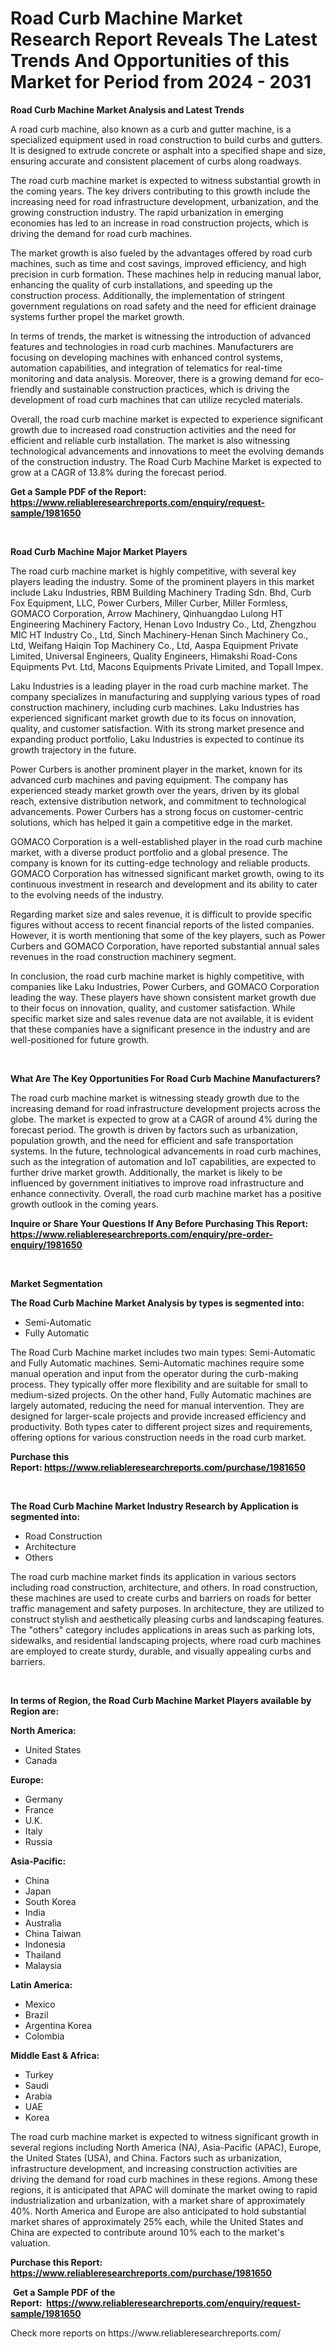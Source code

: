 <p><h1>Road Curb Machine Market Research Report Reveals The Latest Trends And Opportunities of this Market for Period from 2024 - 2031</h1></p><p><strong>Road Curb Machine Market Analysis and Latest Trends</strong></p>
<p><p>A road curb machine, also known as a curb and gutter machine, is a specialized equipment used in road construction to build curbs and gutters. It is designed to extrude concrete or asphalt into a specified shape and size, ensuring accurate and consistent placement of curbs along roadways.</p><p>The road curb machine market is expected to witness substantial growth in the coming years. The key drivers contributing to this growth include the increasing need for road infrastructure development, urbanization, and the growing construction industry. The rapid urbanization in emerging economies has led to an increase in road construction projects, which is driving the demand for road curb machines.</p><p>The market growth is also fueled by the advantages offered by road curb machines, such as time and cost savings, improved efficiency, and high precision in curb formation. These machines help in reducing manual labor, enhancing the quality of curb installations, and speeding up the construction process. Additionally, the implementation of stringent government regulations on road safety and the need for efficient drainage systems further propel the market growth.</p><p>In terms of trends, the market is witnessing the introduction of advanced features and technologies in road curb machines. Manufacturers are focusing on developing machines with enhanced control systems, automation capabilities, and integration of telematics for real-time monitoring and data analysis. Moreover, there is a growing demand for eco-friendly and sustainable construction practices, which is driving the development of road curb machines that can utilize recycled materials.</p><p>Overall, the road curb machine market is expected to experience significant growth due to increased road construction activities and the need for efficient and reliable curb installation. The market is also witnessing technological advancements and innovations to meet the evolving demands of the construction industry. The Road Curb Machine Market is expected to grow at a CAGR of 13.8% during the forecast period.</p></p>
<p><strong>Get a Sample PDF of the Report:&nbsp; <a href="https://www.reliableresearchreports.com/enquiry/request-sample/1981650">https://www.reliableresearchreports.com/enquiry/request-sample/1981650</a></strong></p>
<p>&nbsp;</p>
<p><strong>Road Curb Machine Major Market Players</strong></p>
<p><p>The road curb machine market is highly competitive, with several key players leading the industry. Some of the prominent players in this market include Laku Industries, RBM Building Machinery Trading Sdn. Bhd, Curb Fox Equipment, LLC, Power Curbers, Miller Curber, Miller Formless, GOMACO Corporation, Arrow Machinery, Qinhuangdao Lulong HT Engineering Machinery Factory, Henan Lovo Industry Co., Ltd, Zhengzhou MIC HT Industry Co., Ltd, Sinch Machinery-Henan Sinch Machinery Co., Ltd, Weifang Haiqin Top Machinery Co., Ltd, Aaspa Equipment Private Limited, Universal Engineers, Quality Engineers, Himakshi Road-Cons Equipments Pvt. Ltd, Macons Equipments Private Limited, and Topall Impex.</p><p>Laku Industries is a leading player in the road curb machine market. The company specializes in manufacturing and supplying various types of road construction machinery, including curb machines. Laku Industries has experienced significant market growth due to its focus on innovation, quality, and customer satisfaction. With its strong market presence and expanding product portfolio, Laku Industries is expected to continue its growth trajectory in the future.</p><p>Power Curbers is another prominent player in the market, known for its advanced curb machines and paving equipment. The company has experienced steady market growth over the years, driven by its global reach, extensive distribution network, and commitment to technological advancements. Power Curbers has a strong focus on customer-centric solutions, which has helped it gain a competitive edge in the market.</p><p>GOMACO Corporation is a well-established player in the road curb machine market, with a diverse product portfolio and a global presence. The company is known for its cutting-edge technology and reliable products. GOMACO Corporation has witnessed significant market growth, owing to its continuous investment in research and development and its ability to cater to the evolving needs of the industry.</p><p>Regarding market size and sales revenue, it is difficult to provide specific figures without access to recent financial reports of the listed companies. However, it is worth mentioning that some of the key players, such as Power Curbers and GOMACO Corporation, have reported substantial annual sales revenues in the road construction machinery segment.</p><p>In conclusion, the road curb machine market is highly competitive, with companies like Laku Industries, Power Curbers, and GOMACO Corporation leading the way. These players have shown consistent market growth due to their focus on innovation, quality, and customer satisfaction. While specific market size and sales revenue data are not available, it is evident that these companies have a significant presence in the industry and are well-positioned for future growth.</p></p>
<p>&nbsp;</p>
<p><strong>What Are The Key Opportunities For Road Curb Machine Manufacturers?</strong></p>
<p><p>The road curb machine market is witnessing steady growth due to the increasing demand for road infrastructure development projects across the globe. The market is expected to grow at a CAGR of around 4% during the forecast period. The growth is driven by factors such as urbanization, population growth, and the need for efficient and safe transportation systems. In the future, technological advancements in road curb machines, such as the integration of automation and IoT capabilities, are expected to further drive market growth. Additionally, the market is likely to be influenced by government initiatives to improve road infrastructure and enhance connectivity. Overall, the road curb machine market has a positive growth outlook in the coming years.</p></p>
<p><strong>Inquire or Share Your Questions If Any Before Purchasing This Report: <a href="https://www.reliableresearchreports.com/enquiry/pre-order-enquiry/1981650">https://www.reliableresearchreports.com/enquiry/pre-order-enquiry/1981650</a></strong></p>
<p>&nbsp;</p>
<p><strong>Market Segmentation</strong></p>
<p><strong>The Road Curb Machine Market Analysis by types is segmented into:</strong></p>
<p><ul><li>Semi-Automatic</li><li>Fully Automatic</li></ul></p>
<p><p>The Road Curb Machine market includes two main types: Semi-Automatic and Fully Automatic machines. Semi-Automatic machines require some manual operation and input from the operator during the curb-making process. They typically offer more flexibility and are suitable for small to medium-sized projects. On the other hand, Fully Automatic machines are largely automated, reducing the need for manual intervention. They are designed for larger-scale projects and provide increased efficiency and productivity. Both types cater to different project sizes and requirements, offering options for various construction needs in the road curb market.</p></p>
<p><strong>Purchase this Report:&nbsp;<a href="https://www.reliableresearchreports.com/purchase/1981650">https://www.reliableresearchreports.com/purchase/1981650</a></strong></p>
<p>&nbsp;</p>
<p><strong>The Road Curb Machine Market Industry Research by Application is segmented into:</strong></p>
<p><ul><li>Road Construction</li><li>Architecture</li><li>Others</li></ul></p>
<p><p>The road curb machine market finds its application in various sectors including road construction, architecture, and others. In road construction, these machines are used to create curbs and barriers on roads for better traffic management and safety purposes. In architecture, they are utilized to construct stylish and aesthetically pleasing curbs and landscaping features. The "others" category includes applications in areas such as parking lots, sidewalks, and residential landscaping projects, where road curb machines are employed to create sturdy, durable, and visually appealing curbs and barriers.</p></p>
<p>&nbsp;</p>
<p><strong>In terms of Region, the Road Curb Machine Market Players available by Region are:</strong></p>
<p>
    <p> <strong> North America: </strong>
        <ul>
            <li>United States</li>
            <li>Canada</li>
        </ul>
        </p> 
    <p> <strong> Europe: </strong>
        <ul>
            <li>Germany</li>
            <li>France</li>
            <li>U.K.</li>
            <li>Italy</li>
            <li>Russia</li>
        </ul>
        </p> 
    <p> <strong> Asia-Pacific: </strong>
        <ul>
            <li>China</li>
            <li>Japan</li>
            <li>South Korea</li>
            <li>India</li>
            <li>Australia</li>
            <li>China Taiwan</li>
            <li>Indonesia</li>
            <li>Thailand</li>
            <li>Malaysia</li>
        </ul>
        </p> 
    <p> <strong> Latin America: </strong>
        <ul>
            <li>Mexico</li>
            <li>Brazil</li>
            <li>Argentina Korea</li>
            <li>Colombia</li>
        </ul>
        </p> 
    <p> <strong> Middle East & Africa: </strong>
        <ul>
            <li>Turkey</li>
            <li>Saudi</li>
            <li>Arabia</li>
            <li>UAE</li>
            <li>Korea</li>
        </ul>
    </p>
    </p>
<p><p>The road curb machine market is expected to witness significant growth in several regions including North America (NA), Asia-Pacific (APAC), Europe, the United States (USA), and China. Factors such as urbanization, infrastructure development, and increasing construction activities are driving the demand for road curb machines in these regions. Among these regions, it is anticipated that APAC will dominate the market owing to rapid industrialization and urbanization, with a market share of approximately 40%. North America and Europe are also anticipated to hold substantial market shares of approximately 25% each, while the United States and China are expected to contribute around 10% each to the market's valuation.</p></p>
<p><strong>Purchase this Report: <a href="https://www.reliableresearchreports.com/purchase/1981650">https://www.reliableresearchreports.com/purchase/1981650</a></strong></p>
<p>&nbsp;<strong>Get a Sample PDF of the Report:&nbsp;&nbsp;<a href="https://www.reliableresearchreports.com/enquiry/request-sample/1981650">https://www.reliableresearchreports.com/enquiry/request-sample/1981650</a></strong></p>
<p><strong></strong></p>
<p>Check more reports on https://www.reliableresearchreports.com/</p>